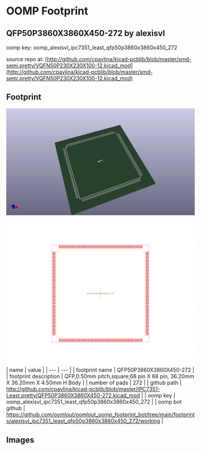 # OOMP Footprint  
## QFP50P3860X3860X450-272  by alexisvl  
  
oomp key: oomp_alexisvl_ipc7351_least_qfp50p3860x3860x450_272  
  
source repo at: [http://github.com/cpavlina/kicad-pcblib/blob/master/smd-semi.pretty/VQFN50P230X230X100-12.kicad_mod](http://github.com/cpavlina/kicad-pcblib/blob/master/smd-semi.pretty/VQFN50P230X230X100-12.kicad_mod)  
## Footprint  
  
[![working_kicad_pcb_3d.png](working_kicad_pcb_3d_600.png)](working_kicad_pcb_3d.png)  
  
[![working.png](working_600.png)](working.png)  
| name | value | 
| --- | --- | 
| footprint name | QFP50P3860X3860X450-272 | 
| footprint description | QFP,0.50mm pitch,square;68 pin X 68 pin, 36.20mm X 36.20mm X 4.50mm H Body | 
| number of pads | 272 | 
| github path | http://github.com/cpavlina/kicad-pcblib/blob/master/IPC7351-Least.pretty/QFP50P3860X3860X450-272.kicad_mod | 
| oomp key | oomp_alexisvl_ipc7351_least_qfp50p3860x3860x450_272 | 
| oomp bot github | https://github.com/oomlout/oomlout_oomp_footprint_bot/tree/main/footprints/alexisvl_ipc7351_least_qfp50p3860x3860x450_272/working | 
## Images  
